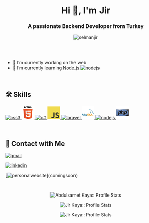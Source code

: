 <h1 align="center">Hi 👋, I'm Jir</h1>
<h3 align="center">A passionate Backend Developer from Turkey</h3>

<p align="center"> <img src="https://komarev.com/ghpvc/?username=selmanjir&label=Profile%20views&color=0e75b6&style=flat" alt="selmanjir" /> </p>

<br><br>
- 🔭 I’m currently working on the web
- 🌱 I’m currently learning <a href="https://nodejs.org/" target="_blank" rel="noreferrer"> Node.js <img src="https://avatars.githubusercontent.com/u/9950313?s=200&v=4" alt="nodejs" width="25" height="25"/> </a>
<br>

## 🛠 Skills

<p align="left"> <a href="https://www.w3schools.com/css/" target="_blank" rel="noreferrer"> <img src="https://upload.wikimedia.org/wikipedia/commons/thumb/a/a3/.NET_Logo.svg/2048px-.NET_Logo.svg.png" alt="css3" width="40" height="40"/> </a> <a href="https://www.w3.org/html/" target="_blank" rel="noreferrer"> <img src="https://raw.githubusercontent.com/devicons/devicon/master/icons/html5/html5-original-wordmark.svg" alt="html5" width="40" height="40"/> </a> <a href="https://www.java.com" target="_blank" rel="noreferrer"> <img src="https://sametakca.com/wp-content/uploads/2020/12/715px-C_Sharp_logo.png" alt="c#" width="40" height="40"/> </a> <a href="https://developer.mozilla.org/en-US/docs/Web/JavaScript" target="_blank" rel="noreferrer"> <img src="https://raw.githubusercontent.com/devicons/devicon/master/icons/javascript/javascript-original.svg" alt="javascript" width="40" height="40"/> </a> <a href="https://laravel.com/" target="_blank" rel="noreferrer"> <img src="https://encrypted-tbn0.gstatic.com/images?q=tbn:ANd9GcRwQp24LmJVJdFGrXmQ4SGVDasUZiBNMfVChXfsIJyoJQuHS347Ce0OgDBNiBYmY-S6QZo&usqp=CAU" alt="laravel" width="40" height="40"/> </a> <a href="https://www.mysql.com/" target="_blank" rel="noreferrer"> <img src="https://raw.githubusercontent.com/devicons/devicon/master/icons/mysql/mysql-original-wordmark.svg" alt="mysql" width="40" height="40"/> </a> <a href="nodejs.org" target="_blank" rel="noreferrer"> 
<img src="https://nodejs.org/static/images/logo.svg" alt="nodejs" width="40" height="40"/> </a><a href="https://www.php.net" target="_blank" rel="noreferrer"> <img src="https://raw.githubusercontent.com/devicons/devicon/master/icons/php/php-original.svg" alt="php" width="40" height="40"/> </a> </p>
<br>

## 🤙 Contact with Me

[![gmail](https://img.shields.io/badge/Gmail-D14836?style=for-the-badge&logo=gmail&logoColor=white)](cselmanjir@gmail.com)

[![linkedin](https://img.shields.io/badge/LinkedIn-0077B5?style=for-the-badge&logo=linkedin&logoColor=white)](https://www.linkedin.com/in/selman-jir-can-935815201//)

[![personalwebsite](https://img.shields.io/badge/personal_website_(coming_soon)-000000?style=for-the-badge&logo=About.me&logoColor=white)](comingsoon)


<br>

<p align="center"><img src="https://github-readme-stats.vercel.app/api/top-langs/?username=selmanjir&layout=compact&langs_count=12)](https://github.com/anuraghazra/github-readme-stats" alt="Abdulsamet Kaya:: Profile Stats" /></p>


<p align="center"><img src="https://github-readme-stats.vercel.app/api?username=selmanjir&count_private=true&show_icons=true&theme=cobalt" alt="Jir Kaya:: Profile Stats" /></p>


<p align="center"><img src="http://github-readme-streak-stats.herokuapp.com?user=selmanjir&theme=dracula&date_format=%5BY%20%5DM%20j&background=193549" alt="Jir Kaya:: Profile Stats" /></p>

